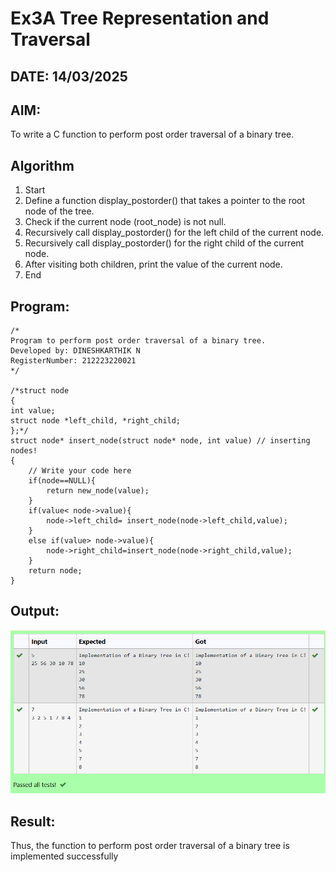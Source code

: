 # Ex3A Tree Representation and Traversal
## DATE: 14/03/2025
## AIM:
To write a C function to perform post order traversal of a binary tree.

## Algorithm   
1. Start 
2. Define a function display_postorder() that takes a pointer to the root node of the tree. 
3. Check if the current node (root_node) is not null. 
4. Recursively call display_postorder() for the left child of the current node. 
5. Recursively call display_postorder() for the right child of the current node. 
6. After visiting both children, print the value of the current node. 
7. End

## Program:
```
/*
Program to perform post order traversal of a binary tree.
Developed by: DINESHKARTHIK N
RegisterNumber: 212223220021 
*/

/*struct node
{
int value;
struct node *left_child, *right_child;
};*/
struct node* insert_node(struct node* node, int value) // inserting nodes!
{
    // Write your code here
    if(node==NULL){
        return new_node(value);
    }
    if(value< node->value){
        node->left_child= insert_node(node->left_child,value);
    }
    else if(value> node->value){
        node->right_child=insert_node(node->right_child,value);
    }
    return node;
}

```

## Output:
![alt text](<Screenshot 2025-04-25 142648.png>)
## Result:
Thus, the function to perform post order traversal of a binary tree is implemented successfully
